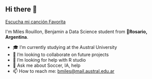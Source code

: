 ## Hi there 👋

[Escucha mi canción Favorita](https://open.spotify.com/track/5gB2IrxOCX2j9bMnHKP38i?si=J-dRMsuURO-la6fJHcDUVA)



I'm Miles Rouillon, Benjamin a Data Science student from  🧉**Rosario, Argentina**.

- 🎓 I’m currently studying at the Austral University 
- 👯 I’m looking to collaborate on future projects
- 🤔 I’m looking for help with R studio
- 💬 Ask me about Soccer, IA, help 
- 📫 How to reach me: bmiles@mail.austral.edu.ar


